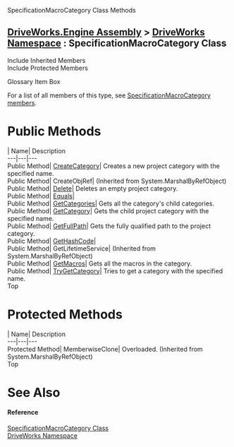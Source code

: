 SpecificationMacroCategory Class Methods   
  
[DriveWorks.Engine Assembly](topic2156.md) > [DriveWorks Namespace](topic2159.md) : SpecificationMacroCategory Class  
---  
  
Include Inherited Members    
Include Protected Members    


Glossary Item Box

For a list of all members of this type, see [SpecificationMacroCategory members](topic5360.md).

# Public Methods

| Name| Description  
---|---|---  
Public Method| [CreateCategory](topic5365.md)| Creates a new project category with the specified name.   
Public Method| CreateObjRef|  (Inherited from System.MarshalByRefObject)  
Public Method| [Delete](topic5366.md)| Deletes an empty project category.   
Public Method| [Equals](topic5367.md)|   
Public Method| [GetCategories](topic5368.md)| Gets all the category's child categories.   
Public Method| [GetCategory](topic5369.md)| Gets the child project category with the specified name.   
Public Method| [GetFullPath](topic5370.md)| Gets the fully qualified path to the project category.   
Public Method| [GetHashCode](topic5371.md)|   
Public Method| GetLifetimeService|  (Inherited from System.MarshalByRefObject)  
Public Method| [GetMacros](topic5372.md)| Gets all the macros in the category.   
Public Method| [TryGetCategory](topic5373.md)| Tries to get a category with the specified name.   
Top

# Protected Methods

| Name| Description  
---|---|---  
Protected Method| MemberwiseClone| Overloaded. (Inherited from System.MarshalByRefObject)  
Top

# See Also

#### Reference

[SpecificationMacroCategory Class](topic5359.md)   
[DriveWorks Namespace](topic2159.md)


